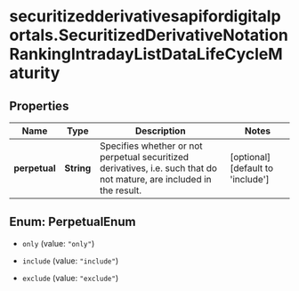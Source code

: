 # securitizedderivativesapifordigitalportals.SecuritizedDerivativeNotationRankingIntradayListDataLifeCycleMaturity

## Properties

Name | Type | Description | Notes
------------ | ------------- | ------------- | -------------
**perpetual** | **String** | Specifies whether or not perpetual securitized derivatives, i.e. such that do not mature, are included in the result. | [optional] [default to &#39;include&#39;]



## Enum: PerpetualEnum


* `only` (value: `"only"`)

* `include` (value: `"include"`)

* `exclude` (value: `"exclude"`)




